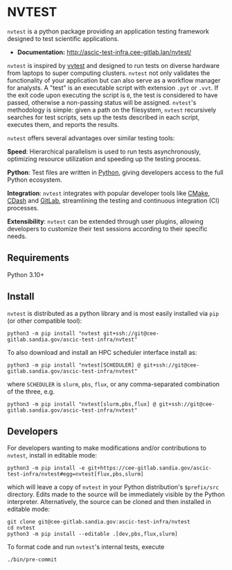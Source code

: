 # NVTEST

`nvtest` is a python package providing an application testing framework designed to test scientific applications.

- **Documentation:** http://ascic-test-infra.cee-gitlab.lan/nvtest/

 `nvtest` is inspired by [vvtest](https://github.com/sandialabs/vvtest) and designed to run tests on diverse hardware from laptops to super computing clusters.  `nvtest` not only validates the functionality of your application but can also serve as a workflow manager for analysts.  A "test" is an executable script with extension `.pyt` or `.vvt`.  If the exit code upon executing the script is `0`, the test is considered to have passed, otherwise a non-passing status will be assigned.  `nvtest`'s methodology is simple: given a path on the filesystem, `nvtest` recursively searches for test scripts, sets up the tests described in each script, executes them, and reports the results.

`nvtest` offers several advantages over similar testing tools:

**Speed**: Hierarchical parallelism is used to run tests asynchronously, optimizing resource utilization and speeding up the testing process.

**Python**: Test files are written in [Python](python.org), giving developers access to the full Python ecosystem.

**Integration**: `nvtest` integrates with popular developer tools like [CMake](cmake.org), [CDash](cdash.org) and [GitLab](gitlab.com), streamlining the testing and continuous integration (CI) processes.

**Extensibility**: `nvtest` can be extended through user plugins, allowing developers to customize their test sessions according to their specific needs.

## Requirements

Python 3.10+

## Install

`nvtest` is distributed as a python library and is most easily installed via `pip` (or other compatible tool):

```console
python3 -m pip install "nvtest git+ssh://git@cee-gitlab.sandia.gov/ascic-test-infra/nvtest"
```

To also download and install an HPC scheduler interface install as:

```console
python3 -m pip install "nvtest[SCHEDULER] @ git+ssh://git@cee-gitlab.sandia.gov/ascic-test-infra/nvtest"
```

where `SCHEDULER` is `slurm`, `pbs`, `flux`, or any comma-separated combination of the three, e.g.

```console
python3 -m pip install "nvtest[slurm,pbs,flux] @ git+ssh://git@cee-gitlab.sandia.gov/ascic-test-infra/nvtest"
```

## Developers

For developers wanting to make modifications and/or contributions to `nvtest`, install in editable mode:

```console
python3 -m pip install -e git+https://cee-gitlab.sandia.gov/ascic-test-infra/nvtest#egg=nvtest[flux,pbs,slurm]
```

which will leave a copy of `nvtest` in your Python distribution's `$prefix/src` directory.  Edits made to the source will be immediately visible by the Python interpreter.  Alternatively, the source can be cloned and then installed in editable mode:

```console
git clone git@cee-gitlab.sandia.gov:ascic-test-infra/nvtest
cd nvtest
python3 -m pip install --editable .[dev,pbs,flux,slurm]
```

To format code and run `nvtest`'s internal tests, execute

```console
./bin/pre-commit
```
